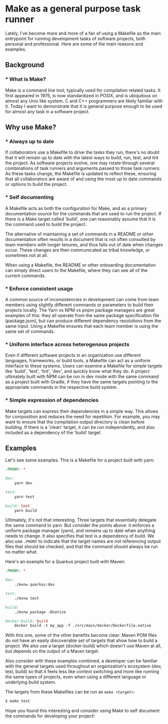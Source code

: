 # Make as a general purpose task runner
Lately, I've become more and more of a fan of
using a Makefile as the main entrypoint for running
development tasks of software projects, both personal
and professional. Here are some of the main reasons
and examples.


## Background
### * What is Make?
Make is a command line tool, typically used
for compilation related tasks. It first appeared in 1976,
is now standardized in POSIX, and is ubiquitous on almost
any Unix like system. C and C++ programmers are likely
familiar with it. Today I want to demonstrate that
it is general purpose enough to be used for almost any
task in a software project.

## Why use Make?
### * Always up to date
If collaborators use a Makefile to drive the tasks they run,
there's no doubt that it will remain up to date with the
latest ways to build, run, test, and lint the project.
As software projects evolve, one may rotate through several
combinations of task runners and arguments passed to
those task runners. As these tasks change, the Makefile is
updated to reflect these, ensuring that all collaborators
are aware of and using the most up to date commands or options
to build the project.

### * Self documenting
A Makefile acts as both the configuration for Make, and as
a primary documentation source for the commands that are used
to run the project. If there is a Make target called 'build',
one can reasonably assume that it is the command used to build
the project.

The alternative of maintaining a set of commands in a README or
other documentation often results in a document that is not often consulted
by team members with longer tenures, and thus falls out of date
when changes occur. These changes are then communicated as
tribal knowledge, or sometimes not at all.

When using a Makefile, the README or other onboarding documentation
can simply direct users to the Makefile, where they can see all
of the current commands.

### * Enforce consistent usage
A common source of inconsistencies in development can come
from team members using slightly different commands or parameters
to build their projects locally. The Yarn vs NPM vs pnpm package
managers are great examples of this: they all operate from the
same package specification file (package.json), but can produce
different dependency resolutions from the same input. Using a
Makefile ensures that each team member is using the same set of
commands.

### * Uniform interface across heterogenous projects
Even if different software projects in an organization
use different languages, frameworks, or build tools, a Makefile
can act as a uniform interface to these systems. Users can
examine a Makefile for simple targets like 'build', 'test', 'lint',
'dev', and quickly know what they do. A project ultimately
built with NPM can be run in dev mode with the same command as
a project built with Gradle, if they have the same targets pointing
to the appropriate commands in the respective build system.

### * Simple expression of dependencies
Make targets can express their dependencies in a simple way.
This allows for composition and reduces the need for repetition.
For example, you may want to ensure that the compilation output
directory is clean before building. If there is a 'clean' target,
it can be run independently, and also included as a dependency of
the 'build' target

## Examples
Let's see some examples. This is a Makefile for a project built
with yarn:

```makefile
.PHONY: *

dev:
	yarn dev

test:
	yarn test

build: test
	yarn build
```

Ultimately, it's not that interesting. Three targets that essentially
delegate the same command to yarn. But consider the points above: it
enforces a uniform package manager (yarn), and remains up to date when
anything needs to change. It also specifies that test is a dependency
of build. We also use `.PHONY` to indicate that the target names are
not referencing output files that should be checked, and that the
command should always be run no matter what.

Here's an example for a Quarkus project built with Maven:
```makefile
.PHONY: *

dev:
	./mvnw quarkus:dev

test:
	./mvnw test

build:
	./mvnw package -Dnative

docker-build: build
	docker build -t my_app -f ./src/main/docker/Dockerfile.native
```

With this one, some of the other benefits become clear:
Maven POM files do not have an easily discoverable set
of targets that show how to build a project. We also
use a target (docker-build) which doesn't use Maven at
all, but depends on the output of a Maven target.

Also consider with these examples combined, a developer can
be familiar with the general targets used throughout an
organization's ecosystem (dev, test, build) so that it feels
less like context switching and more like running the same
types of projects, even when using a different language
or underlying build system.

The targets from these Makefiles can be run as `make <target>`:
```bash
$ make test
```

Hope you found this interesting and consider using Make to
self document the commands for developing your project!
